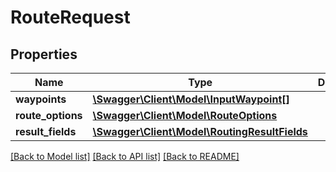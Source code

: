 # RouteRequest

## Properties
Name | Type | Description | Notes
------------ | ------------- | ------------- | -------------
**waypoints** | [**\Swagger\Client\Model\InputWaypoint[]**](InputWaypoint.md) |  | [optional] 
**route_options** | [**\Swagger\Client\Model\RouteOptions**](RouteOptions.md) |  | [optional] 
**result_fields** | [**\Swagger\Client\Model\RoutingResultFields**](RoutingResultFields.md) |  | [optional] 

[[Back to Model list]](../../README.md#documentation-for-models) [[Back to API list]](../../README.md#documentation-for-api-endpoints) [[Back to README]](../../README.md)

